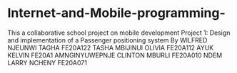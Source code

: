 # Internet-and-Mobile-programming-
This a collaborative school project on mobile development 
Project 1: Design and implementation of a Passenger positioning system
By
WILFRED NJEUNWI TAGHA     FE20A122
TASHA MBIJINUI OLIVIA     FE20A112
AYUK KELVIN               FE20A1
AMNGINYUWEPNJE CLINTON MBURLI FE20A010
NDEM LARRY NCHENY      FE20A071
